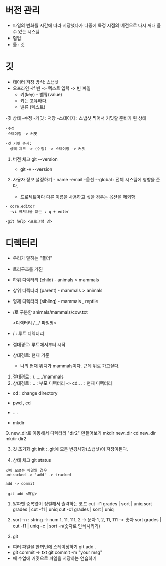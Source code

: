 # 버전 관리
  - 파일의 변화를 시간에 따라 저장했다가 나중에 특정 시점의 버전으로       다시 꺼내 올수 있는 시스템
  - 협업
  - 툴 : 깃

# 깃
  - 데이터 저장 방식: 스냅샷
  - 오프라인
    -if 빈 -> 텍스트 입력 -> 빈 파일
    - 키(key) - 벨류(value)
    - 키는 고유하다.
    - 벨류 (텍스트)

  -깃 상태
    -수정
    -커밋 : 저장
    -스테이지 : 스냅샷 찍어서 커밋할 준비가 된 상태

    -수정
    -스테이징 -> 커밋

    -깃 커밋 순서:
      상태 체크 -> (수정) -> 스테이징 -> 커밋

  1) 버전 체크
    git --version
      * git -v --version

  2) 사용자 정보 설정하기
    - name
    -email
    -옵션 --global : 전체 시스템에 영향을 준다.
      - 프로젝트마다 다른 이름을 사용하고 싶을 경우는 옵션을 제외함

    - core.editor
      -vi 빠져나올 떄는 : q + enter

    -git help <프로그램 명>

# 디렉터리
  - 우리가 말하는 "폴더"
  - 트리구조를 가진

  - 하위 디렉터리 (child) - animals > mammals
  - 상위 디렉터리 (parent) - mammals > animals
  - 형제 디렉터리 (sibling) - mammals , reptile

  - /로 구분함
    animals/mammals/cow.txt

    <디렉터리 /.../ 파일명>
  - / : 루트 디렉터리

  - 절대경로: 루트에서부터 시작
  - 상대경로: 현재 기준
    - 나의 현재 위치가 mammals이다. 근데 위로 가고싶다.
  1) 절대경로 : /....../mammals
  2) 상대경로 :
        .. : 부모 디렉터리 -> cd..
        . : 현재 디렉터리

  - cd : change directory

  - pwd , cd
  - .. .
  - mkdir

Q. new_dir로 이동해서 디렉터리 "dir2" 만들어보기
mkdir new_dir
cd new_dir
mkdir dir2

  3) 깃 초기화
  git init : .git에 모든 변경사항(스냅샷)이 저장이된다.

  4) 상태 체크
  git status

    깃이 모르는 파일일 경우
    untracked -> 'add' -> tracked

    add -> commit

    -git add <파일>

1. 알파벳 중복없이 정렬해서 출력하는 코드
cut -f1 grades | sort | uniq
sort grades | cut -f1 | uniq
cut -c1 grades | sort | uniq

2. sort -n : string -> num
  1, 11, 111, 2 -> 문자
  1, 2, 11, 111 -> 숫자
  sort grades | cut -f1 | uniq -c | sort -n(숫자로 인식시키기)

3. git
- 여러 파일을 한꺼번에 스테이징하기
 git add .
- git commit -> txt
 git commit -m "your msg"
- 매 수업에 커밋으로 파일을 저장하는 연습하기
